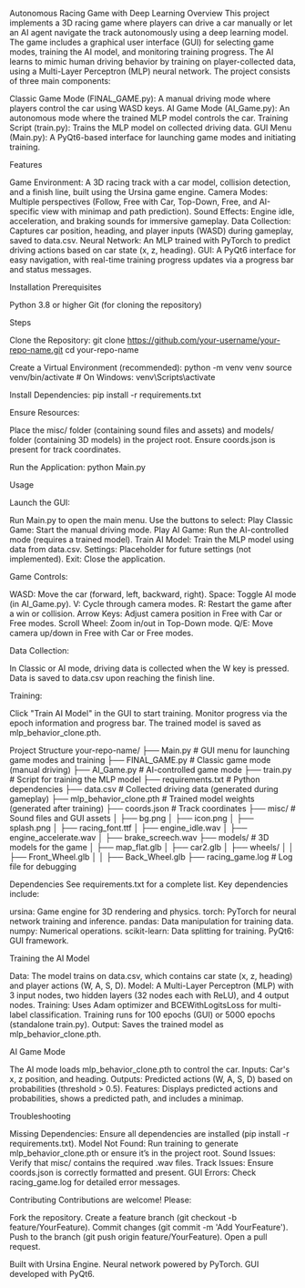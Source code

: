 Autonomous Racing Game with Deep Learning
Overview
This project implements a 3D racing game where players can drive a car manually or let an AI agent navigate the track autonomously using a deep learning model. The game includes a graphical user interface (GUI) for selecting game modes, training the AI model, and monitoring training progress. The AI learns to mimic human driving behavior by training on player-collected data, using a Multi-Layer Perceptron (MLP) neural network.
The project consists of three main components:

Classic Game Mode (FINAL_GAME.py): A manual driving mode where players control the car using WASD keys.
AI Game Mode (AI_Game.py): An autonomous mode where the trained MLP model controls the car.
Training Script (train.py): Trains the MLP model on collected driving data.
GUI Menu (Main.py): A PyQt6-based interface for launching game modes and initiating training.

Features

Game Environment: A 3D racing track with a car model, collision detection, and a finish line, built using the Ursina game engine.
Camera Modes: Multiple perspectives (Follow, Free with Car, Top-Down, Free, and AI-specific view with minimap and path prediction).
Sound Effects: Engine idle, acceleration, and braking sounds for immersive gameplay.
Data Collection: Captures car position, heading, and player inputs (WASD) during gameplay, saved to data.csv.
Neural Network: An MLP trained with PyTorch to predict driving actions based on car state (x, z, heading).
GUI: A PyQt6 interface for easy navigation, with real-time training progress updates via a progress bar and status messages.

Installation
Prerequisites

Python 3.8 or higher
Git (for cloning the repository)

Steps

Clone the Repository:
git clone https://github.com/your-username/your-repo-name.git
cd your-repo-name


Create a Virtual Environment (recommended):
python -m venv venv
source venv/bin/activate  # On Windows: venv\Scripts\activate


Install Dependencies:
pip install -r requirements.txt


Ensure Resources:

Place the misc/ folder (containing sound files and assets) and models/ folder (containing 3D models) in the project root.
Ensure coords.json is present for track coordinates.


Run the Application:
python Main.py



Usage

Launch the GUI:

Run Main.py to open the main menu.
Use the buttons to select:
Play Classic Game: Start the manual driving mode.
Play AI Game: Run the AI-controlled mode (requires a trained model).
Train AI Model: Train the MLP model using data from data.csv.
Settings: Placeholder for future settings (not implemented).
Exit: Close the application.




Game Controls:

WASD: Move the car (forward, left, backward, right).
Space: Toggle AI mode (in AI_Game.py).
V: Cycle through camera modes.
R: Restart the game after a win or collision.
Arrow Keys: Adjust camera position in Free with Car or Free modes.
Scroll Wheel: Zoom in/out in Top-Down mode.
Q/E: Move camera up/down in Free with Car or Free modes.


Data Collection:

In Classic or AI mode, driving data is collected when the W key is pressed.
Data is saved to data.csv upon reaching the finish line.


Training:

Click "Train AI Model" in the GUI to start training.
Monitor progress via the epoch information and progress bar.
The trained model is saved as mlp_behavior_clone.pth.



Project Structure
your-repo-name/
├── Main.py               # GUI menu for launching game modes and training
├── FINAL_GAME.py         # Classic game mode (manual driving)
├── AI_Game.py            # AI-controlled game mode
├── train.py              # Script for training the MLP model
├── requirements.txt      # Python dependencies
├── data.csv              # Collected driving data (generated during gameplay)
├── mlp_behavior_clone.pth # Trained model weights (generated after training)
├── coords.json           # Track coordinates
├── misc/                 # Sound files and GUI assets
│   ├── bg.png
│   ├── icon.png
│   ├── splash.png
│   ├── racing_font.ttf
│   ├── engine_idle.wav
│   ├── engine_accelerate.wav
│   ├── brake_screech.wav
├── models/               # 3D models for the game
│   ├── map_flat.glb
│   ├── car2.glb
│   ├── wheels/
│   │   ├── Front_Wheel.glb
│   │   ├── Back_Wheel.glb
├── racing_game.log       # Log file for debugging

Dependencies
See requirements.txt for a complete list. Key dependencies include:

ursina: Game engine for 3D rendering and physics.
torch: PyTorch for neural network training and inference.
pandas: Data manipulation for training data.
numpy: Numerical operations.
scikit-learn: Data splitting for training.
PyQt6: GUI framework.

Training the AI Model

Data: The model trains on data.csv, which contains car state (x, z, heading) and player actions (W, A, S, D).
Model: A Multi-Layer Perceptron (MLP) with 3 input nodes, two hidden layers (32 nodes each with ReLU), and 4 output nodes.
Training: Uses Adam optimizer and BCEWithLogitsLoss for multi-label classification. Training runs for 100 epochs (GUI) or 5000 epochs (standalone train.py).
Output: Saves the trained model as mlp_behavior_clone.pth.

AI Game Mode

The AI mode loads mlp_behavior_clone.pth to control the car.
Inputs: Car's x, z position, and heading.
Outputs: Predicted actions (W, A, S, D) based on probabilities (threshold > 0.5).
Features: Displays predicted actions and probabilities, shows a predicted path, and includes a minimap.

Troubleshooting

Missing Dependencies: Ensure all dependencies are installed (pip install -r requirements.txt).
Model Not Found: Run training to generate mlp_behavior_clone.pth or ensure it’s in the project root.
Sound Issues: Verify that misc/ contains the required .wav files.
Track Issues: Ensure coords.json is correctly formatted and present.
GUI Errors: Check racing_game.log for detailed error messages.

Contributing
Contributions are welcome! Please:

Fork the repository.
Create a feature branch (git checkout -b feature/YourFeature).
Commit changes (git commit -m 'Add YourFeature').
Push to the branch (git push origin feature/YourFeature).
Open a pull request.


Built with Ursina Engine.
Neural network powered by PyTorch.
GUI developed with PyQt6.
